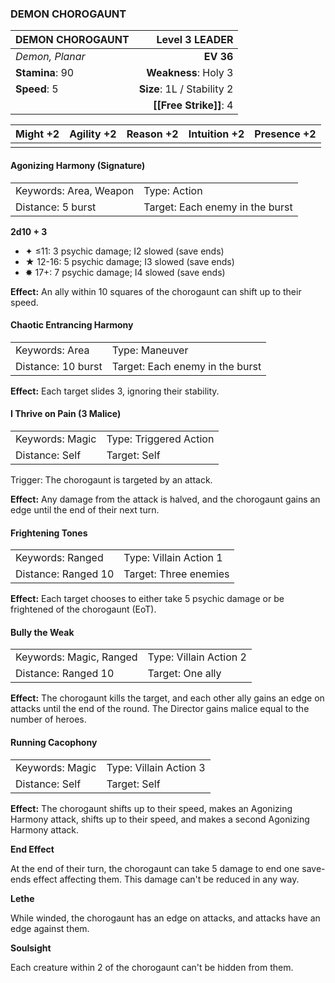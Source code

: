 ### DEMON CHOROGAUNT

| DEMON CHOROGAUNT |         **Level 3 LEADER** |
| :--------------- | -------------------------: |
| *Demon, Planar*  |                  **EV 36** |
| **Stamina**: 90  |       **Weakness**: Holy 3 |
| **Speed**: 5     | **Size**: 1L / Stability 2 |
|                  |     **[[Free Strike]]**: 4 |

| **Might** +2 | **Agility** +2 | **Reason** +2 | **Intuition** +2 | **Presence** +2 |
| ------------ | -------------- | ------------- | ---------------- | --------------- |
|              |                |               |                  |                 |

#### Agonizing Harmony (Signature)

|                        |                                 |
| :--------------------- | :------------------------------ |
| Keywords: Area, Weapon | Type: Action                    |
| Distance: 5 burst      | Target: Each enemy in the burst |

**2d10 + 3**

- ✦ ≤11: 3 psychic damage; I2 slowed (save ends)
- ★ 12-16: 5 psychic damage; I3 slowed (save ends)
- ✸ 17+: 7 psychic damage; I4 slowed (save ends)

**Effect:** An ally within 10 squares of the chorogaunt can shift up to their speed.

#### Chaotic Entrancing Harmony

|                    |                                 |
| :----------------- | :------------------------------ |
| Keywords: Area     | Type: Maneuver                  |
| Distance: 10 burst | Target: Each enemy in the burst |

**Effect:** Each target slides 3, ignoring their stability.

#### I Thrive on Pain (3 Malice)

|                 |                        |
| :-------------- | :--------------------- |
| Keywords: Magic | Type: Triggered Action |
| Distance: Self  | Target: Self           |

Trigger: The chorogaunt is targeted by an attack.

**Effect:** Any damage from the attack is halved, and the chorogaunt gains an edge until the end of their next turn.

#### Frightening Tones

|                     |                        |
| :------------------ | :--------------------- |
| Keywords: Ranged    | Type: Villain Action 1 |
| Distance: Ranged 10 | Target: Three enemies  |

**Effect:** Each target chooses to either take 5 psychic damage or be frightened of the chorogaunt (EoT).

#### Bully the Weak

|                         |                        |
| :---------------------- | :--------------------- |
| Keywords: Magic, Ranged | Type: Villain Action 2 |
| Distance: Ranged 10     | Target: One ally       |

**Effect:** The chorogaunt kills the target, and each other ally gains an edge on attacks until the end of the round. The Director gains malice equal to the number of heroes.

#### Running Cacophony

|                 |                        |
| :-------------- | :--------------------- |
| Keywords: Magic | Type: Villain Action 3 |
| Distance: Self  | Target: Self           |

**Effect:** The chorogaunt shifts up to their speed, makes an Agonizing Harmony attack, shifts up to their speed, and makes a second Agonizing Harmony attack.

**End Effect**

At the end of their turn, the chorogaunt can take 5 damage to end one save-ends effect affecting them. This damage can't be reduced in any way.

**Lethe**

While winded, the chorogaunt has an edge on attacks, and attacks have an edge against them.

**Soulsight**

Each creature within 2 of the chorogaunt can't be hidden from them.
